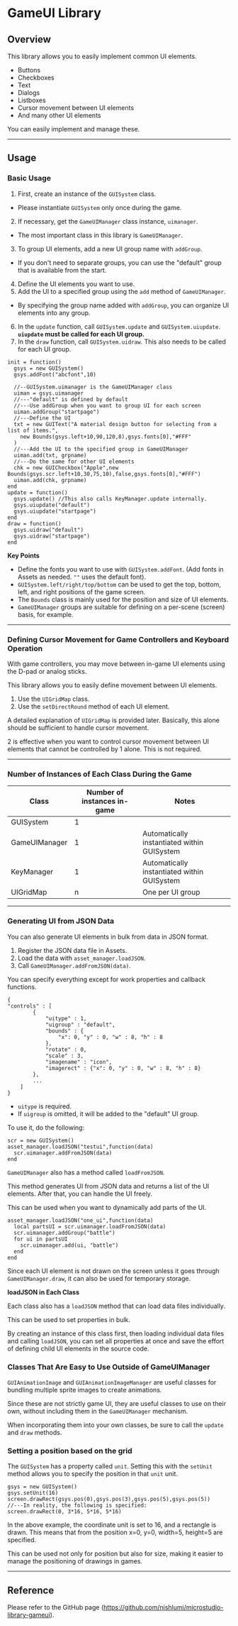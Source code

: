 # GameUI Library


## Overview

This library allows you to easily implement common UI elements.

* Buttons
* Checkboxes
* Text
* Dialogs
* Listboxes
* Cursor movement between UI elements
* And many other UI elements

You can easily implement and manage these.

---

## Usage

### Basic Usage

1. First, create an instance of the `GUISystem` class.

* Please instantiate `GUISystem` only once during the game.

2. If necessary, get the `GameUIManager` class instance, ``uimanager``.

* The most important class in this library is ``GameUIManager``.

3. To group UI elements, add a new UI group name with ``addGroup``.

* If you don't need to separate groups, you can use the "default" group that is available from the start.

4. Define the UI elements you want to use.
5. Add the UI to a specified group using the `add` method of `GameUIManager`.

* By specifying the group name added with `addGroup`, you can organize UI elements into any group.

6. In the `update` function, call `GUISystem.update` and `GUISystem.uiupdate`. **`uiupdate` must be called for each UI group.**
7. In the `draw` function, call `GUISystem.uidraw`. This also needs to be called for each UI group.

```
init = function()
  gsys = new GUISystem()
  gsys.addFont("abcfont",10)
  
  //--GUISystem.uimanager is the GameUIManager class
  uiman = gsys.uimanager
  //---"default" is defined by default
  //---Use addGroup when you want to group UI for each screen
  uiman.addGroup("startpage")
  //---Define the UI
  txt = new GUIText("A material design button for selecting from a list of items.",
    new Bounds(gsys.left+10,90,120,8),gsys.fonts[0],"#FFF"
  )
  //---Add the UI to the specified group in GameUIManager
  uiman.add(txt, grpname)
  //---Do the same for other UI elements
  chk = new GUICheckbox("Apple",new Bounds(gsys.scr.left+10,30,75,10),false,gsys.fonts[0],"#FFF")
  uiman.add(chk, grpname)
end
update = function()
  gsys.update() //This also calls KeyManager.update internally.
  gsys.uiupdate("default")
  gsys.uiupdate("startpage")
end
draw = function()
  gsys.uidraw("default")
  gsys.uidraw("startpage")
end
```

**Key Points**

* Define the fonts you want to use with `GUISystem.addFont`. (Add fonts in Assets as needed. `""` uses the default font).
* `GUISystem.left/right/top/bottom` can be used to get the top, bottom, left, and right positions of the game screen.
* The `Bounds` class is mainly used for the position and size of UI elements.
* `GameUIManager` groups are suitable for defining on a per-scene (screen) basis, for example.

---

### Defining Cursor Movement for Game Controllers and Keyboard Operation

With game controllers, you may move between in-game UI elements using the D-pad or analog sticks.

This library allows you to easily define movement between UI elements.

1. Use the `UIGridMap` class.
2. Use the `setDirectRound` method of each UI element.

A detailed explanation of `UIGridMap` is provided later. Basically, this alone should be sufficient to handle cursor movement.

2 is effective when you want to control cursor movement between UI elements that cannot be controlled by 1 alone. This is not required.

---

### Number of Instances of Each Class During the Game

|Class|Number of instances in-game|Notes|
|-|-|-|
|GUISystem|1||
|GameUIManager|1|Automatically instantiated within GUISystem|
|KeyManager|1|Automatically instantiated within GUISystem|
|UIGridMap|n|One per UI group|

---

### Generating UI from JSON Data

You can also generate UI elements in bulk from data in JSON format.

1. Register the JSON data file in Assets.
2. Load the data with `asset_manager.loadJSON`.
3. Call `GameUIManager.addFromJSON(data)`.

You can specify everything except for work properties and callback functions.

```
{
"controls" : [
		{
			"uitype" : 1,
			"uigroup" : "default",
			"bounds" : {
				"x": 0, "y" : 0, "w" : 8, "h" : 8
			},
			"rotate" : 0,
			"scale" : 3,
			"imagename" : "icon", 
			"imagerect" : {"x": 0, "y" : 0, "w" : 8, "h" : 8}
		},
		...
	]
}
```

* `uitype` is required.
* If `uigroup` is omitted, it will be added to the "default" UI group.


To use it, do the following:

```
scr = new GUISystem()
asset_manager.loadJSON("testui",function(data)
  scr.uimanager.addFromJSON(data)
end
```

`GameUIManager` also has a method called `loadFromJSON`.

This method generates UI from JSON data and returns a list of the UI elements. After that, you can handle the UI freely.

This can be used when you want to dynamically add parts of the UI.

```
asset_manager.loadJSON("one_ui",function(data)
  local partsUI = scr.uimanager.loadFromJSON(data)
  scr.uimanager.addGroup("battle")
  for ui in partsUI
    scr.uimanager.add(ui, "battle")
  end
end
```

Since each UI element is not drawn on the screen unless it goes through `GameUIManager.draw`, it can also be used for temporary storage.



**loadJSON in Each Class**

Each class also has a `loadJSON` method that can load data files individually.

This can be used to set properties in bulk.

By creating an instance of this class first, then loading individual data files and calling `loadJSON`, you can set all properties at once and save the effort of defining child UI elements in the source code.

### Classes That Are Easy to Use Outside of GameUIManager

`GUIAnimationImage` and `GUIAnimationImageManager` are useful classes for bundling multiple sprite images to create animations.

Since these are not strictly game UI, they are useful classes to use on their own, without including them in the `GameUIManager` mechanism.

When incorporating them into your own classes, be sure to call the `update` and `draw` methods.

### Setting a position based on the grid

The `GUISystem` has a property called `unit`. Setting this with the `setUnit` method allows you to specify the position in that `unit` unit.

```
gsys = new GUISystem()
gsys.setUnit(16)
screen.drawRect(gsys.pos(0),gsys.pos(3),gsys.pos(5),gsys.pos(5))
//---In reality, the following is specified:
screen.drawRect(0, 3*16, 5*16, 5*16)
```

In the above example, the coordinate unit is set to 16, and a rectangle is drawn.
This means that from the position x=0, y=0, width=5, height=5 are specified.

This can be used not only for position but also for size, making it easier to manage the positioning of drawings in games.

---

## Reference

Please refer to the GitHub page (https://github.com/nishlumi/microstudio-library-gameui).